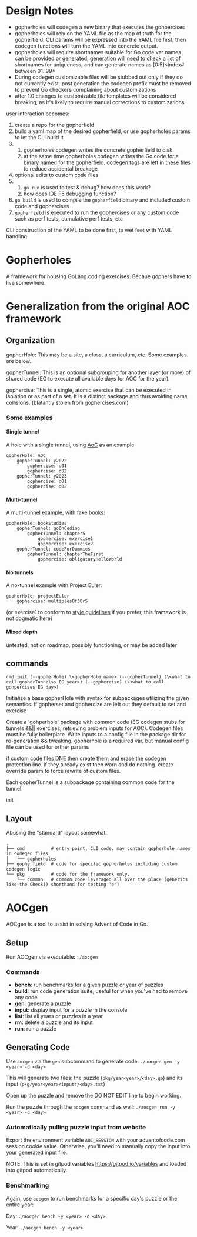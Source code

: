 # Design Notes
* gopherholes will codegen a new binary that executes the gohpercises
* gopherholes will rely on the YAML file as the map of truth for the gopherfield. CLI params will be expressed into the YAML file first, then codegen functions will turn the YAML into concrete output.
* gopherholes will require shortnames suitable for Go code var names. can be provided or generated, generation will need to check a list of shortnames for uniqueness, and can generate names as [0:5]\<index# between 01..99>
* During codegen customizable files will be stubbed out only if they do not currently exist. post generation the codegen prefix must be removed to prevent Go checkers complaining about customizations
* after 1.0 changes to customizable file templates will be considered breaking, as it's likely to require manual corrections to customizations

user interaction becomes:
1. create a repo for the gopherfield
1. build a yaml map of the desired gopherfield, or use gopherholes params to let the CLI build it
1. 1. gopherholes codegen writes the concrete gopherfield to disk
   1. at the same time gopherholes codegen writes the Go code for a binary named for the gopherfield. codegen tags are left in these files to reduce accidental breakage
1. optional edits to custom code files
1. 1. `go run` is used to test & debug? how does this work?
   1. how does IDE F5 debugging function?
1. `go build` is used to compile the `gopherfield` binary and included custom code and gophercises
1. `gopherfield` is executed to run the gophercises or any custom code such as perf tests, cumulative perf tests, etc


CLI construction of the YAML to be done first, to wet feet with YAML handling

# Gopherholes
A framework for housing GoLang coding exercises. Becaue gophers have to live somewhere.

# Generalization from the original AOC framework
## Organization
gopherHole: This may be a site, a class, a curriculum, etc. Some examples are below.

gopherTunnel: This is an optional subgrouping for another layer (or more) of shared code (EG to execute all available days for AOC for the year).

gophercise: This is a single, atomic exercise that can be executed in isolation or as part of a set. It is a distinct package and thus avoiding name collisions.  (blatantly stolen from gophercises.com)

### Some examples
#### Single tunnel
A hole with a single tunnel, using [AoC](https://adventofcode.com/) as an example
```
gopherHole: AOC
    gopherTunnel: y2022
        gophercise: d01
        gophercise: d02
    gopherTunnel: y2023
        gophercise: d01
        gophercise: d02
```
#### Multi-tunnel
A multi-tunnel example, with fake books:
```
gopherHole: bookstudies
    gopherTunnel: goOnCoding
        gopherTunnel: chapter5
            gophercise: exercise1
            gophercise: exercise2
    gopherTunnel: codeForDummies
        gopherTunnel: chapterTheFirst
            gophercise: obligatoryHelloWorld
```
#### No tunnels
A no-tunnel example with Project Euler:
```
gopherHole: projectEuler
    gophercise: multiplesOf3Or5
```
(or exercise1 to conform to [style guidelines](https://go.dev/blog/package-names) if you prefer, this framework is not dogmatic here)
#### Mixed depth
untested, not on roadmap, possibly functioning, or may be added later


## commands
```
cmd init (--gopherHole) \<gopherHole name> (--gopherTunnel) (\<what to call gopherTunnelss EG year>) (--gophercise) (\<what to call gohpercises EG day>)
```
Initialize a base gopherHole with syntax for subpackages utilizing the given semantics. If gopherset and gophercize are left out they default to set and exercise

Create a 'gohperhole' package with common code (EG codegen stubs for tunnels &&|| exercises, retrieving problem inputs for AOC). Codegen files must be fully boilerplate. Write inputs to a config file in the package dir for re-generation && tweaking. gopherhole is a required var, but manual config file can be used for orther params

if custom code files DNE then create them and erase the codegen protection line. if they already exist then warn and do nothing. create override param to force rewrite of custom files.

Each gopherTunnel is a subpackage containing common code for the tunnel. 


init 



## Layout
Abusing the "standard" layout somewhat.
```
.
├── cmd          # entry point, CLI code. may contain gopherhole names in codegen files
│   └── gopherholes
├── gopherfield  # code for specific gopherholes including custom codegen logic
└── pkg          # code for the framework only.
    └── common   # common code leveraged all over the place (generics like the Check() shorthand for testing 'e')
```

# AOCgen

AOCgen is a tool to assist in solving Advent of Code in Go.

## Setup

Run AOCgen via executable: ```./aocgen```

### Commands

- **bench**: run benchmarks for a given puzzle or year of puzzles
- **build**: run code generation suite, useful for when you've had to remove any code
- **gen**: generate a puzzle
- **input**: display input for a puzzle in the console
- **list**: list all years or puzzles in a year
- **rm**: delete a puzzle and its input
- **run**: run a puzzle

## Generating Code

Use ```aocgen``` via the ```gen``` subcommand to generate code: ```./aocgen gen -y <year> -d <day>```

This will generate two files: the puzzle (```pkg/year<year>/<day>.go```) and its input (```pkg/year<year>/inputs/<day>.txt```)

Open up the puzzle and remove the DO NOT EDIT line to begin working.

Run the puzzle through the ```aocgen``` command as well: ```./aocgen run -y <year> -d <day>```

### Automatically pulling puzzle input from website

Export the environment variable ```AOC_SESSION``` with your adventofcode.com session cookie value.  Otherwise, you'll need to manually copy the input into your generated input file.

NOTE: This is set in gitpod variables https://gitpod.io/variables and loaded into gitpod automatically.

### Benchmarking

Again, use ```aocgen``` to run benchmarks for a specific day's puzzle or the entire year:

Day: ```./aocgen bench -y <year> -d <day>```

Year: ```./aocgen bench -y <year>```